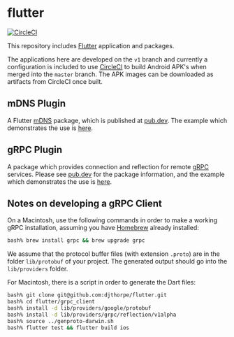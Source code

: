 # flutter

[![CircleCI](https://circleci.com/gh/djthorpe/flutter/tree/master.svg?style=svg)](https://circleci.com/gh/djthorpe/flutter/tree/master)


This repository includes [Flutter](https://flutter.dev/) application and packages.

The applications here are developed on the `v1` branch and currently a configuration is included to use [CircleCI](https://circleci.com/) to build Android APK's when merged into the `master` branch. The APK images can be downloaded as artifacts from CircleCI once built.

## mDNS Plugin

A Flutter [mDNS](https://en.wikipedia.org/wiki/Multicast_DNS) package, which is published at
[pub.dev](https://pub.dev/packages/mdns_plugin). The example which demonstrates the use is [here](https://github.com/djthorpe/flutter/tree/master/mdns_plugin/example).

## gRPC Plugin

A package which provides connection and reflection for remote [gRPC](https://github.com/grpc/grpc-dart) services. Please see [pub.dev](https://pub.dev/packages/grpc_plugin) for the package information, and the example which demonstrates the use is [here](https://github.com/djthorpe/flutter/tree/master/grpc_plugin/example).

## Notes on developing a gRPC Client

On a Macintosh, use the following commands in order to make a working gRPC installation, assuming you have [Homebrew](https://brew.sh/) already installed:

```bash
bash% brew install grpc && brew upgrade grpc
```

We assume that the protocol buffer files (with extension `.proto`) are in the folder `lib/protobuf` of your project. The generated output should go into the `lib/providers` folder.

For Macintosh, there is a script in order to generate the Dart files:

```bash
bash% git clone git@github.com:djthorpe/flutter.git
bash% cd flutter/grpc_client
bash% install -d lib/providers/google/protobuf
bash% install -d lib/providers/grpc/reflection/v1alpha
bash% source ../genproto-darwin.sh
bash% flutter test && flutter build ios
```






